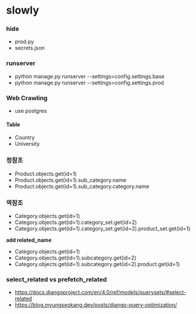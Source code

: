 # slowly

### hide
- prod.py
- secrets.json

### runserver
- python manage.py runserver --settings=config.settings.base
- python manage.py runserver --settings=config.settings.prod

### Web Crawling
- use postgres
#### Table
- Country
- University

### 정참조
- Product.objects.get(id=1)
- Product.objects.get(id=1).sub_category.name
- Product.objects.get(id=1).sub_category.category.name

### 역참조
- Category.objects.get(id=1)
- Category.objects.get(id=1).category_set.get(id=2)
- Category.objects.get(id=1).category_set.get(id=2).product_set.get(id=1)

**add related_name**
- Category.objects.get(id=1)
- Category.objects.get(id=1).subcategory.get(id=2)
- Category.objects.get(id=1).subcategory.get(id=2).product.get(id=1)

### select_related vs prefetch_related
- https://docs.djangoproject.com/en/4.0/ref/models/querysets/#select-related
- https://blog.myungseokang.dev/posts/django-query-optimization/
